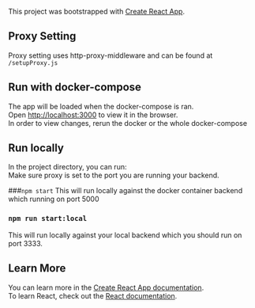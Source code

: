 This project was bootstrapped with [Create React App](https://github.com/facebook/create-react-app).

## Proxy Setting 
Proxy setting uses http-proxy-middleware and can be found at `/setupProxy.js`

## Run with docker-compose
The app will be loaded when the docker-compose is ran.   
Open [http://localhost:3000](http://localhost:3000) to view it in the browser.  
In order to view changes, rerun the docker or the whole docker-compose

## Run locally
In the project directory, you can run:   
Make sure proxy is set to the port you are running your backend.   

###`npm start`
This will run locally against the docker container backend which running on port 5000

### `npm run start:local`
This will run locally against your local backend which you should run on port 3333.

## Learn More
You can learn more in the [Create React App documentation](https://facebook.github.io/create-react-app/docs/getting-started).  
To learn React, check out the [React documentation](https://reactjs.org/).  

